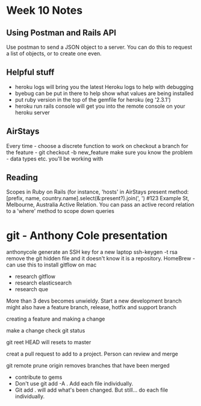 # Week 10 Notes

## Using Postman and Rails API

Use postman to send a JSON object to a server. You can do this to request a list of objects, 
or to create one even.


## Helpful stuff
- heroku logs will bring you the latest Heroku logs to help with debugging
- byebug can be put in there to help show what values are being installed
- put ruby version in the top of the gemfile for heroku (eg '2.3.1')
- heroku run rails console will get you into the remote console on your heroku server

## AirStays
Every time - choose a discrete function to work on
checkout a branch for the feature - git checkout -b new_feature
make sure you know the problem - data types etc. you'll be working with



## Reading
Scopes in Ruby on Rails (for instance, 'hosts' in AirStays
present method: [prefix, name, country.name].select(&:present?).join(', ') #123 Example St, Melbourne, Australia
Active Relation. You can pass an active record relation to a 'where' method to scope down queries

# git - Anthony Cole presentation
anthonycole
generate an SSH key for a new laptop
ssh-keygen -t rsa
remove the git hidden file and it doesn't know it is a repository.
HomeBrew - can use this to install gitflow on mac

- research gitflow
- research elasticsearch
- research que

More than 3 devs becomes unwieldy. Start a new development branch
might also have a feature branch, release, hotfix and support branch

creating a feature and making a change

make a change 
check git status

git reet HEAD will resets to master

creat a pull request to add to a project. Person can review and merge

git remote prune origin removes branches that have been merged

- contribute to gems
- Don't use git add -A . Add each file individually. 
- Git add . will add what's been changed. But still... do each file individually.

